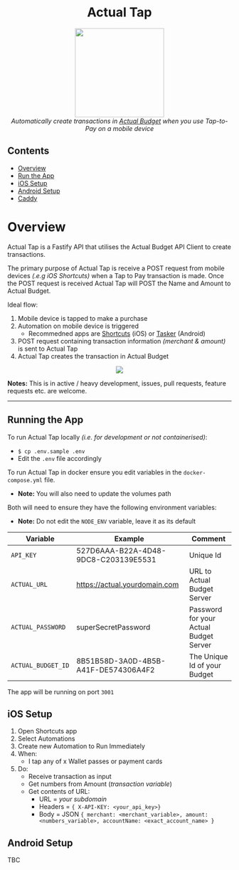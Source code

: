 <h1 align="center">Actual Tap</h1>

<p align="center">
    <img src="images/logo.webp" width="200" height="200">
    <br>
    <i>Automatically create transactions in <a href="https://github.com/actualbudget/actual">Actual Budget</a> when you use Tap-to-Pay on a mobile device</i>
</p>

## Contents

-   [Overview](#overview)
-   [Run the App](#run-the-app)
-   [iOS Setup](#ios-setup)
-   [Android Setup](#android-setup)
-   [Caddy](#caddy)

# Overview

Actual Tap is a Fastify API that utilises the Actual Budget API Client to create transactions.

The primary purpose of Actual Tap is receive a POST request from mobile devices _(.e.g iOS Shortcuts)_ when a Tap to Pay transaction is made. Once the POST request is received Actual Tap will POST the Name and Amount to Actual Budget.

Ideal flow:

1. Mobile device is tapped to make a purchase
2. Automation on mobile device is triggered
    - Recommedned apps are [Shortcuts](https://apps.apple.com/us/app/shortcuts/id915249334) (iOS) or [Tasker](https://play.google.com/store/apps/details?id=net.dinglisch.android.taskerm&pcampaignid=web_share) (Android)
3. POST request containing transaction information _(merchant & amount)_ is sent to Actual Tap
4. Actual Tap creates the transaction in Actual Budget

<p align="center">
    <img src="images/flow.png">
</p>

**Notes:** This is in active / heavy development, issues, pull requests, feature requests etc. are welcome.

---

## Running the App

To run Actual Tap locally _(i.e. for development or not containerised)_:

-   `$ cp .env.sample .env`
-   Edit the `.env` file accordingly

To run Actual Tap in docker ensure you edit variables in the `docker-compose.yml` file.

-   **Note:** You will also need to update the volumes path

Both will need to ensure they have the following environment variables:

-   **Note:** Do not edit the `NODE_ENV` variable, leave it as its default

| **Variable**                | **Example**                          | **Comment**                                                                                                                 |
| --------------------------- | ------------------------------------ | --------------------------------------------------------------------------------------------------------------------------- |
| `API_KEY`                   | 527D6AAA-B22A-4D48-9DC8-C203139E5531 | Unique Id                                                                                                                   |
| `ACTUAL_URL`                | https://actual.yourdomain.com        | URL to Actual Budget Server                                                                                                 |
| `ACTUAL_PASSWORD`           | superSecretPassword                  | Password for your Actual Budget Server                                                                                      |
| `ACTUAL_BUDGET_ID`          | 8B51B58D-3A0D-4B5B-A41F-DE574306A4F2 | The Unique Id of your Budget                                                                                                |

The app will be running on port `3001`

## iOS Setup

1. Open Shortcuts app
2. Select Automations
3. Create new Automation to Run Immediately
4. When:
    - I tap any of x Wallet passes or payment cards
5. Do:
    - Receive transaction as input
    - Get numbers from Amount (_transaction variable_)
    - Get contents of URL:
        - URL = _your subdomain_
        - Headers = `{ X-API-KEY: <your_api_key>}`
        - Body = JSON `{ merchant: <merchant_variable>, amount: <numbers_variable>, accountName: <exact_account_name> }`

## Android Setup

TBC
